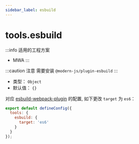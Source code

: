 ```yaml
---
sidebar_label: esbuild
---
```


# tools.esbuild

:::info 适用的工程方案
* MWA
:::

:::caution 注意
需要安装 `@modern-js/plugin-esbuild`
:::

* 类型： `Object`
* 默认值： `{}`

对应 [esbuild-webpack-plugin](https://github.com/sorrycc/esbuild-webpack-plugin) 的配置, 如下更改 `target` 为 `es6`：

```js title="modern.config.js"
export default defineConfig({
  tools: {
    esbuild: {
      target: 'es6'
    }
  }
});
```
